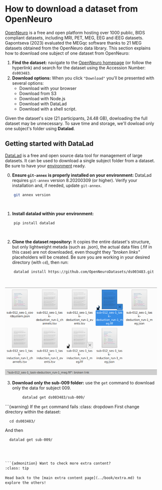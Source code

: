 # How to download a dataset from OpenNeuro

[OpenNeuro](https://openneuro.org/) is a free and open platform hosting over 1000 public, BIDS compliant datasets, including MRI, PET, MEG, EEG and iEEG datasets. Gapontseva (2023) evaluated the MEGqc software thanks to 21 MEG datasets obtained from the OpenNeuro data library. This section explains how to download one subject of one dataset from OpenNeuro: 

1. **Find the dataset:** navigate to the [OpenNeuro homepage](https://openneuro.org/) (or follow the hyperlink) and search for the dataset using the Accession Number: `ds003483`.
2. **Download options:** When you click `"Download"` you'll be presented with several options:
    * Download with your browser
    * Download from S3
    * Download with Node.js
    * Download with DataLad
    * Download with a shell script. 
    
Given the dataset's size (21 participants, 24.48 GB), dowloading the full dataset may be unnecessary. To save time and storage, we'll dowload only one subject's folder using **Datalad**.

## Getting started with DataLad
[DataLad](github.com/datalad) is a free and open source data tool for management of large datasets. It can be used to download a single subject folder from a dataset. Be sure to have your [environment](extra/environment.md) ready.

0. **Ensure `git-annex` is properly installed on your environment:** DataLad requires `git-annex` version 8.20200309 (or higher). Verify your installation and, if needed, update `git-annex`.
```bash
    git annex version
```
<br>

1. **Install datalad within your environment:** 
```bash
    pip install datalad
```

<br>

2. **Clone the dataset repository:** It copies the entire dataset's structure, but only lightweight metada (such as .json), the actual data files (.fif in this case) are not downloaded, even thought they _"broken links"_ placeholders will be created. Be sure you are working in your desired directory (with `cd`), then run:
```bash
    datalad install https://github.com/OpenNeuroDatasets/ds003483.git
```

<br>

![placeholder](../static/placeholder.png)


3. **Download only the sub-009 folder:** use the `get` command to download only the data for subject 009.
```bash
        datalad get ds003483/sub-009/
```

```{warning} If the `get` command fails
:class: dropdown
First change directory within the dataset:


      cd ds003483/


And then


      datalad get sub-009/


``` 



```{admonition} Want to check more extra content?
:class: tip

Head back to the [main extra content page](../book/extra.md) to explore the others!

``` 

